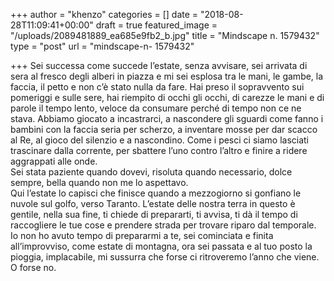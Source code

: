 +++
author = "khenzo"
categories = []
date = "2018-08-28T11:09:41+00:00"
draft = true
featured_image = "/uploads/2089481889_ea685e9fb2_b.jpg"
title = "Mindscape n. 1579432"
type = "post"
url = "mindscape-n- 1579432"

+++
Sei successa come succede l’estate, senza avvisare, sei arrivata di sera al fresco degli alberi in piazza e mi sei esplosa tra le mani, le gambe, la faccia, il petto e non c’è stato nulla da fare. Hai preso il sopravvento sui pomeriggi e sulle sere, hai riempito di occhi gli occhi, di carezze le mani e di parole il tempo lento, veloce da consumare perché di tempo non ce ne stava. Abbiamo giocato a incastrarci, a nascondere gli sguardi come fanno i bambini con la faccia seria per scherzo, a inventare mosse per dar scacco al Re, al gioco del silenzio e a nascondino. Come i pesci ci siamo lasciati trascinare dalla corrente, per sbattere l’uno contro l’altro e finire a ridere aggrappati alle onde.  
Sei stata paziente quando dovevi, risoluta quando necessario, dolce sempre, bella quando non me lo aspettavo.  
Qui l’estate lo capisci che finisce quando a mezzogiorno si gonfiano le nuvole sul golfo, verso Taranto. L’estate delle nostra terra in questo è gentile, nella sua fine, ti chiede di prepararti, ti avvisa, ti dà il tempo di raccogliere le tue cose e prendere strada per trovare riparo dal temporale. Io non ho avuto tempo di prepararmi a te, sei cominciata e finita all’improvviso, come estate di montagna, ora sei passata e al tuo posto la pioggia, implacabile, mi sussurra che forse ci ritroveremo l’anno che viene. O forse no.  